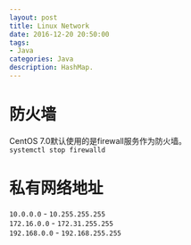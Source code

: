 ```yaml
---
layout: post
title: Linux Network
date: 2016-12-20 20:50:00
tags:
- Java
categories: Java
description: HashMap.
---
```


# 防火墙    
CentOS 7.0默认使用的是firewall服务作为防火墙。    
`systemctl stop firewalld`

# 私有网络地址
`10.0.0.0`     -  `10.255.255.255`       
`172.16.0.0`   -  `172.31.255.255`    
`192.168.0.0`  -  `192.168.255.255`    
